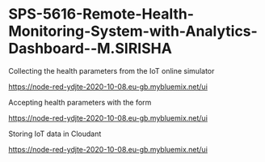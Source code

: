 # SPS-5616-Remote-Health-Monitoring-System-with-Analytics-Dashboard--M.SIRISHA

Collecting the health parameters from the IoT online simulator

https://node-red-ydjte-2020-10-08.eu-gb.mybluemix.net/ui

Accepting health parameters with the form

https://node-red-ydjte-2020-10-08.eu-gb.mybluemix.net/ui

Storing IoT data in Cloudant

https://node-red-ydjte-2020-10-08.eu-gb.mybluemix.net/ui
